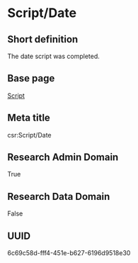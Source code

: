 # Script/Date
## Short definition
The date script was completed.
## Base page
[Script](../Objects/Script.md)
## Meta title
csr:Script/Date
## Research Admin Domain
True
## Research Data Domain
False
## UUID
6c69c58d-fff4-451e-b627-6196d9518e30
